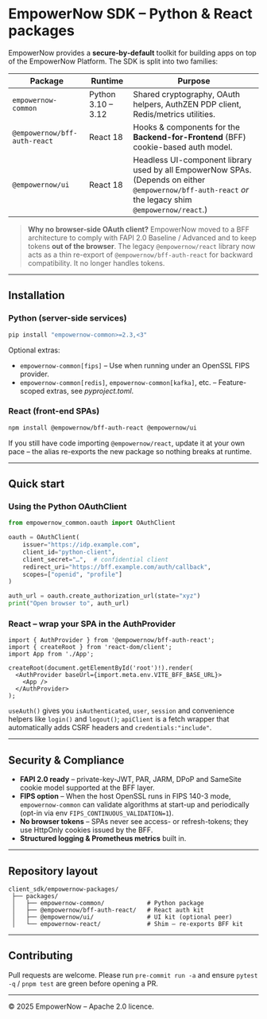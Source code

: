 # EmpowerNow SDK – Python & React packages

EmpowerNow provides a **secure‐by‐default** toolkit for building apps on top of the EmpowerNow Platform.  The SDK is split into two families:

| Package | Runtime | Purpose |
|---------|---------|---------|
| `empowernow-common` | Python 3.10 – 3.12 | Shared cryptography, OAuth helpers, AuthZEN PDP client, Redis/metrics utilities. |
| `@empowernow/bff-auth-react` | React 18 | Hooks & components for the **Backend-for-Frontend** (BFF) cookie-based auth model. |
| `@empowernow/ui` | React 18 | Headless UI-component library used by all EmpowerNow SPAs. (Depends on either `@empowernow/bff-auth-react` *or* the legacy shim `@empowernow/react`.) |

> **Why no browser-side OAuth client?**  EmpowerNow moved to a BFF architecture to comply with FAPI 2.0 Baseline / Advanced and to keep tokens **out of the browser**.  The legacy `@empowernow/react` library now acts as a thin re-export of `@empowernow/bff-auth-react` for backward compatibility.  It no longer handles tokens.

---

## Installation

### Python (server-side services)
```bash
pip install "empowernow-common>=2.3,<3"
```

Optional extras:
* `empowernow-common[fips]` – Use when running under an OpenSSL FIPS provider.
* `empowernow-common[redis]`, `empowernow-common[kafka]`, etc. – Feature-scoped extras, see *pyproject.toml*.

### React (front-end SPAs)
```bash
npm install @empowernow/bff-auth-react @empowernow/ui
```

If you still have code importing `@empowernow/react`, update it at your own pace – the alias re-exports the new package so nothing breaks at runtime.

---

## Quick start

### Using the Python OAuthClient
```python
from empowernow_common.oauth import OAuthClient

oauth = OAuthClient(
    issuer="https://idp.example.com",
    client_id="python-client",
    client_secret="…",  # confidential client
    redirect_uri="https://bff.example.com/auth/callback",
    scopes=["openid", "profile"]
)

auth_url = oauth.create_authorization_url(state="xyz")
print("Open browser to", auth_url)
```

### React – wrap your SPA in the AuthProvider
```tsx
import { AuthProvider } from '@empowernow/bff-auth-react';
import { createRoot } from 'react-dom/client';
import App from './App';

createRoot(document.getElementById('root')!).render(
  <AuthProvider baseUrl={import.meta.env.VITE_BFF_BASE_URL}>
    <App />
  </AuthProvider>
);
```

`useAuth()` gives you `isAuthenticated`, `user`, `session` and convenience helpers like `login()` and `logout()`; `apiClient` is a fetch wrapper that automatically adds CSRF headers and `credentials:"include"`.

---

## Security & Compliance
* **FAPI 2.0 ready** – private-key-JWT, PAR, JARM, DPoP and SameSite cookie model supported at the BFF layer.
* **FIPS option** – When the host OpenSSL runs in FIPS 140-3 mode, `empowernow-common` can validate algorithms at start-up and periodically (opt-in via env `FIPS_CONTINUOUS_VALIDATION=1`).
* **No browser tokens** – SPAs never see access- or refresh-tokens; they use HttpOnly cookies issued by the BFF.
* **Structured logging & Prometheus metrics** built in.

---

## Repository layout
```
client_sdk/empowernow-packages/
 ├── packages/
 │   ├── empowernow-common/            # Python package
 │   ├── @empowernow/bff-auth-react/   # React auth kit
 │   ├── @empowernow/ui/               # UI kit (optional peer)
 │   └── empowernow-react/             # Shim – re-exports BFF kit
```

---

## Contributing
Pull requests are welcome.  Please run `pre-commit run -a` and ensure `pytest -q` / `pnpm test` are green before opening a PR.

---

© 2025 EmpowerNow – Apache 2.0 licence.
